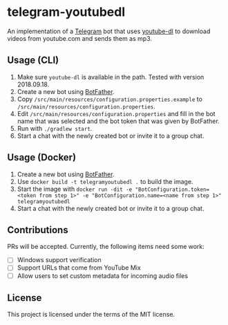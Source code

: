 # telegram-youtubedl

An implementation of a [Telegram](https://telegram.org/) bot that uses [youtube-dl](https://github.com/rg3/youtube-dl) to download videos from youtube.com and sends them as mp3.

## Usage (CLI)
1. Make sure `youtube-dl` is available in the path. Tested with version 2018.09.18.
2. Create a new bot using [BotFather](https://telegram.me/botfather).
3. Copy `/src/main/resources/configuration.properties.example` to `/src/main/resources/configuration.properties`.
4. Edit `/src/main/resources/configuration.properties` and fill in the bot name that was selected and the bot token that was given by BotFather.
5. Run with `./gradlew start`.
6. Start a chat with the newly created bot or invite it to a group chat.

## Usage (Docker)
1. Create a new bot using [BotFather](https://telegram.me/botfather).
2. Use `docker build -t telegramyoutubedl .` to build the image.
3. Start the image with `docker run -dit -e "BotConfiguration.token=<token from step 1>" -e "BotConfiguration.name=<name from step 1>" telegramyoutubedl`
4. Start a chat with the newly created bot or invite it to a group chat.

## Contributions
PRs will be accepted. Currently, the following items need some work:

- [ ] Windows support verification
- [ ] Support URLs that come from YouTube Mix
- [ ] Allow users to set custom metadata for incoming audio files

## License
This project is licensed under the terms of the MIT license.